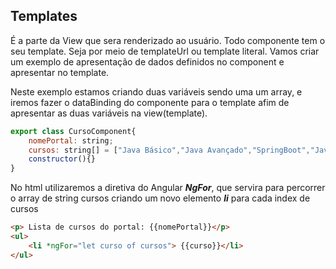 ## Templates 

É a parte da View que sera renderizado ao usuário.
Todo componente tem o seu template. Seja por meio de templateUrl ou template literal.
Vamos criar um exemplo de apresentação de dados definidos no component e apresentar no template.


Neste exemplo estamos criando duas variáveis sendo uma um array, e iremos fazer o dataBinding do componente para o template
afim de apresentar as duas variáveis na view(template).

~~~ javascript
export class CursoComponent{
    nomePortal: string;
    cursos: string[] = ["Java Básico","Java Avançado","SpringBoot","Javascript Básico","Javascript Avançado","Angular 13"];
    constructor(){}
}
~~~

No html utilizaremos a diretiva do Angular ***NgFor***, que servira para percorrer o array de string cursos
criando um novo elemento ***li*** para cada index de cursos
~~~ html
<p> Lista de cursos do portal: {{nomePortal}}</p>
<ul>
    <li *ngFor="let curso of cursos"> {{curso}}</li>
</ul>

~~~
